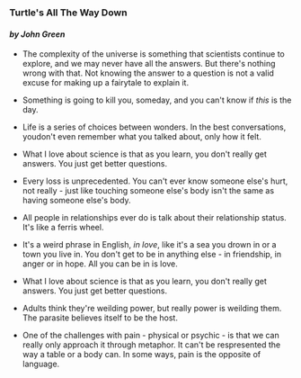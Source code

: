 ### Turtle's All The Way Down
#### *by John Green*

- The complexity of the universe is something that scientists continue to explore, and we may never have all the answers. But there's nothing wrong with that. Not knowing the answer to a question is not a valid excuse for making up a fairytale to explain it.

- Something is going to kill you, someday, and you can't know if *this* is the day.

- Life is a series of choices between wonders. In the best conversations, youdon't even remember what you talked about, only how it felt.

- What I love about science is that as you learn, you don't really get answers. You just get better questions.

- Every loss is unprecedented. You can't ever know someone else's hurt, not really - just like touching someone else's body isn't the same as having someone else's body.

- All people in relationships ever do is talk about their relationship status. It's like a ferris wheel.

- It's a weird phrase in English, *in love*, like it's a sea you drown in or a town you live in. You don't get to be in  anything else - in friendship, in anger or in hope. All you can be in is love.

- What I love about science is that as you learn, you don't really get answers. You just get better questions.

- Adults think they're weilding power, but really power is weilding them. The parasite believes itself to be the host.

- One of the challenges with pain - physical or psychic - is that we can really only approach it through metaphor. It can't be respresented the way a table or a body can. In some ways, pain is the opposite of language.

